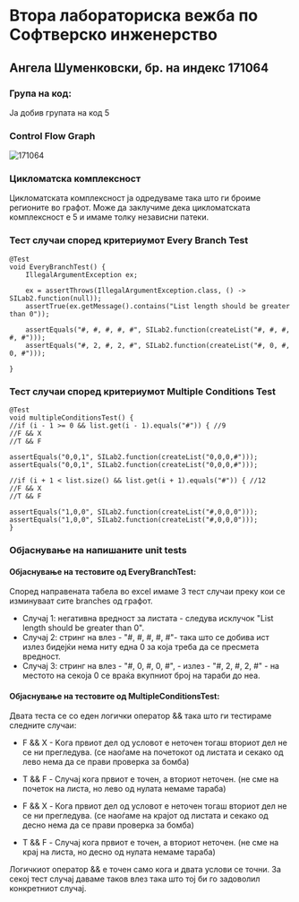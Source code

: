 # Втора лабораториска вежба по Софтверско инженерство
## Ангела Шуменковски, бр. на индекс 171064
### Група на код:
Ја добив групата на код 5

### Control Flow Graph

![171064](https://user-images.githubusercontent.com/62511348/84208534-419f1000-aab4-11ea-9ff6-36a57d097542.jpg)

### Цикломатска комплексност
Цикломатската комплексност ја одредуваме така што ги броиме регионите во графот. Може да заклучиме дека цикломатската комплексност е 5 и имаме толку независни патеки.

### Тест случаи според критериумот Every Branch Test
    @Test
    void EveryBranchTest() {
        IllegalArgumentException ex;

        ex = assertThrows(IllegalArgumentException.class, () -> SILab2.function(null));
        assertTrue(ex.getMessage().contains("List length should be greater than 0"));

        assertEquals("#, #, #, #, #", SILab2.function(createList("#, #, #, #, #")));
        assertEquals("#, 2, #, 2, #", SILab2.function(createList("#, 0, #, 0, #")));

    }
### Тест случаи според критериумот Multiple Conditions Test 
    @Test
    void multipleConditionsTest() {
    //if (i - 1 >= 0 && list.get(i - 1).equals("#")) { //9
    //F && X 
    //T && F

	assertEquals("0,0,1", SILab2.function(createList("0,0,0,#")));
    assertEquals("0,0,1", SILab2.function(createList("0,0,0,#")));

    //if (i + 1 < list.size() && list.get(i + 1).equals("#")) { //12
    //F && X
    //T && F

	assertEquals("1,0,0", SILab2.function(createList("#,0,0,0")));
    assertEquals("1,0,0", SILab2.function(createList("#,0,0,0")));
    }   
### Објаснување на напишаните unit tests

#### Објаснување на тестовите од EveryBranchTest:

Според направената табела во excel имаме 3 тест случаи преку кои се изминуваат сите branches од графот.

* Случај 1: негативна вредност за листата - следува исклучок "List length should be greater than 0".
* Случај 2: стринг на влез - "#, #, #, #, #"- така што се добива ист излез бидејќи нема ниту една 0 за која треба да се пресмета вредност.
* Случај 3: стринг на влез - "#, 0, #, 0, #", - излез - "#, 2, #, 2, #" - на местото на секоја 0 се враќа вкупниот број на тараби до неа.

#### Објаснување на тестовите од МultipleConditionsTest:

Двата теста се со еден логички оператор && така што ги тестираме следните случаи:

* F && X - Kога првиот дел од условот е неточен тогаш вториот дел не се ни прегледува. (се наоѓаме на почетокот од листата и секако од лево нема да се прави проверка за бомба)
* T && F - Случај кога првиот е точен, а вториот неточен. (не сме на почеток на листа, но лево од нулата немаме тараба)

* F && X - Кога првиот дел од условот е неточен тогаш вториот дел не се ни прегледува. (се наоѓаме на крајот од листата и секако од десно нема да се прави проверка за бомба)
* T && F - Случај кога првиот е точен, а вториот неточен. (не сме на крај на листа, но десно од нулата немаме тараба)

Логичкиот оператор && е точен само кога и двата услови се точни.
За секој тест случај даваме таков влез така што тој би го задоволил конкретниот случај.
